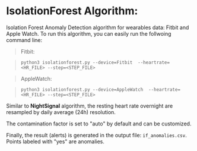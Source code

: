 # IsolationForest Algorithm:

Isolation Forest Anomaly Detection algorithm for wearables data: Fitbit and Apple Watch. To run this algorithm, you can easily run the follwoing command line:

> Fitbit:

> ``` python3 isolationforest.py --device=Fitbit  --heartrate=<HR_FILE> --step=<STEP_FILE> ```

> AppleWatch:

> ``` python3 isolationforest.py --device=AppleWatch  --heartrate=<HR_FILE> --step=<STEP_FILE> ```

Similar to <b>NightSignal</b> algorithm, the resting heart rate overnight are resampled by daily average (24h) resolution.

The contamination factor is set to "auto" by default and can be customized.

Finally, the result (alerts) is generated in the output file: `if_anomalies.csv`. Points labeled with "yes" are anomalies. 
